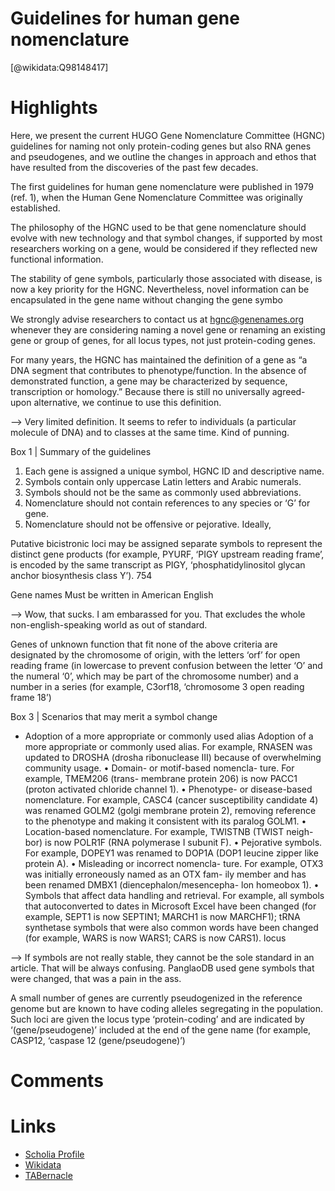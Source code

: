 
Guidelines for human gene nomenclature
======================================
  
  [@wikidata:Q98148417]  

# Highlights

Here, we present the current HUGO Gene Nomenclature Committee (HGNC) guidelines for naming not only protein-coding genes but also RNA genes and pseudogenes, and we outline the changes in approach and ethos that have resulted from the discoveries of the past few decades.

The first guidelines for human gene nomenclature were published in 1979 (ref. 1), when the Human Gene Nomenclature Committee was originally established.

The philosophy of the HGNC used to be that gene nomenclature should evolve with new technology and that symbol changes, if supported by most researchers working on a gene, would be considered if they reflected new functional information.

The stability of gene symbols, particularly those associated with disease, is now a key priority for the HGNC. Nevertheless, novel information can be encapsulated in the gene name without changing the gene symbo

We strongly advise researchers to contact
us at hgnc@genenames.org whenever they are considering naming a novel gene or renaming an existing gene or group of genes, for all locus types, not just protein-coding genes.

For many years, the HGNC has maintained the definition of a gene as “a DNA segment that contributes to phenotype/function. In the absence of demonstrated function, a gene may be characterized by sequence, transcription or homology.” Because there is still no universally agreed-upon alternative, we continue to use this definition.

--> Very limited definition. It seems to refer to individuals (a particular molecule of DNA) and to classes at the same time. Kind of punning.

Box 1 | Summary of the guidelines
1. Each gene is assigned a unique symbol, HGNC ID and descriptive name.
2. Symbols contain only uppercase Latin letters and Arabic numerals.
3. Symbols should not be the same as commonly used abbreviations.
4. Nomenclature should not contain references to any species or ‘G’ for gene.
5. Nomenclature should not be offensive or pejorative.
Ideally,

Putative bicistronic loci may be assigned separate symbols to represent the distinct gene products (for example, PYURF, ‘PIGY upstream reading frame’, is encoded by the same transcript as PIGY, ‘phosphatidylinositol glycan anchor biosynthesis class Y’).
754

Gene names
Must be written in American English

--> Wow, that sucks. I am embarassed for you. That excludes the whole non-english-speaking world as out of standard.

Genes of unknown function that fit none of the above criteria are designated by the chromosome of origin, with the letters ‘orf’ for open reading frame (in lowercase to prevent confusion between the letter ‘O’ and the numeral ‘0’, which may be part of the chromosome number) and a number in a series (for example, C3orf18,
‘chromosome 3 open reading frame 18’)


Box 3 | Scenarios that may merit a symbol change

- Adoption of a more appropriate or commonly used alias
Adoption of a more appropriate or commonly used alias. For example, RNASEN was updated to DROSHA (drosha ribonuclease III) because of overwhelming community usage.
• Domain- or motif-based nomencla- ture. For example, TMEM206 (trans- membrane protein 206) is now PACC1 (proton activated chloride channel 1).
• Phenotype- or disease-based nomenclature. For example, CASC4 (cancer susceptibility candidate 4) was renamed GOLM2 (golgi membrane protein 2), removing reference to the phenotype and making it consistent with its paralog GOLM1.
• Location-based nomenclature. For example, TWISTNB (TWIST neigh- bor) is now POLR1F (RNA polymerase I subunit F).
• Pejorative symbols. For example, DOPEY1 was renamed to DOP1A (DOP1 leucine zipper like protein A).
• Misleading or incorrect nomencla- ture. For example, OTX3 was initially erroneously named as an OTX fam- ily member and has been renamed DMBX1 (diencephalon/mesencepha- lon homeobox 1).
• Symbols that affect data handling and retrieval. For example, all symbols that autoconverted to dates in Microsoft Excel have been changed (for example, SEPT1 is now SEPTIN1; MARCH1 is now MARCHF1); tRNA synthetase symbols that were also common words have been changed (for example, WARS is now WARS1; CARS is now CARS1).
locus

--> If symbols are not really stable, they cannot be the sole standard in an article. That will be always confusing. PanglaoDB used gene symbols that were changed, that was a pain in the ass. 

A small number of genes are currently
pseudogenized in the reference genome but are known to have coding alleles segregating in the population. Such loci are given the locus type ‘protein-coding’ and are indicated by ‘(gene/pseudogene)’ included at the end of the gene name (for example, CASP12, ‘caspase 12 (gene/pseudogene)’)


# Comments

# Links
  
 * [Scholia Profile](https://scholia.toolforge.org/work/Q98148417)  
 * [Wikidata](https://www.wikidata.org/wiki/Q98148417)  
 * [TABernacle](https://tabernacle.toolforge.org/?#/tab/manual/Q98148417/P921%3BP4510)  
